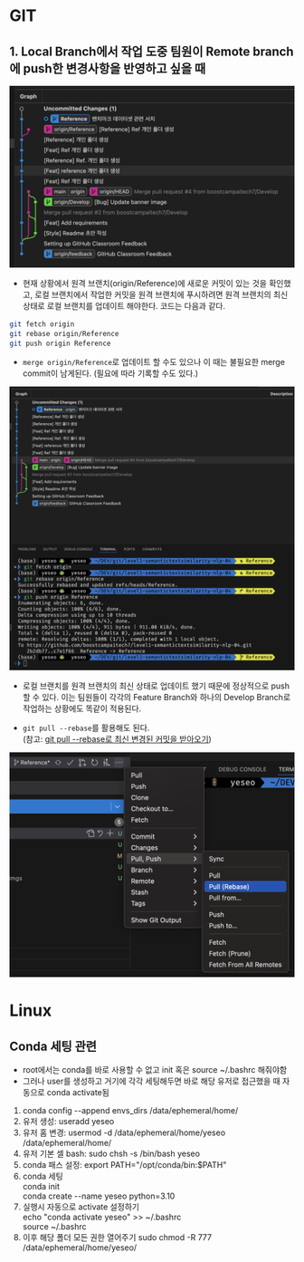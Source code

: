 # GIT

## 1. Local Branch에서 작업 도중 팀원이 Remote branch에 push한 변경사항을 반영하고 싶을 때
![git_remote_branch_new_commit](./imgs/git_remote_branch_new_commit.png)
- 현재 상황에서 원격 브랜치(origin/Reference)에 새로운 커밋이 있는 것을 확인했고, 로컬 브랜치에서 작업한 커밋을 원격 브랜치에 푸시하려면 원격 브랜치의 최신 상태로 로컬 브랜치를 업데이트 해야한다. 코드는 다음과 같다.  

```bash
git fetch origin
git rebase origin/Reference
git push origin Reference
```

- `merge origin/Reference`로 업데이트 할 수도 있으나 이 때는 불필요한 merge commit이 남게된다. (필요에 따라 기록할 수도 있다.)  

![git_rebase](./imgs/git_rebase.png)
- 로컬 브랜치를 원격 브랜치의 최신 상태로 업데이트 했기 때문에 정상적으로 push할 수 있다. 이는 팀원들이 각각의 Feature Branch와 하나의 Develop Branch로 작업하는 상황에도 똑같이 적용된다.   

- `git pull --rebase`를 활용해도 된다.  
    (참고: [git pull --rebase로 최신 변경된 커밋을 받아오기](https://hanaindec.tistory.com/entry/git-%EB%B3%80%EA%B2%BD%EC%82%AC%ED%95%AD%EC%9D%84-pull-%EB%B0%9B%EC%95%84%EC%98%A4%EA%B8%B0-pull-rebase))  

![pull(rebase)](./imgs/git_vscode_pull_rebase.png)  

# Linux

## Conda 세팅 관련
- root에서는 conda를 바로 사용할 수 없고 init 혹은 source ~/.bashrc 해줘야함
- 그러나 user를 생성하고 거기에 각각 세팅해두면 바로 해당 유저로 접근했을 때 자동으로 conda activate됨

1. conda config --append envs_dirs /data/ephemeral/home/
2. 유저 생성: useradd yeseo
3. 유저 홈 변경: usermod -d /data/ephemeral/home/yeseo /data/ephemeral/home/
4. 유저 기본 셀 bash: sudo chsh -s /bin/bash yeseo
5. conda 패스 설정: export PATH="/opt/conda/bin:$PATH"
6. conda 세팅   
  conda init  
  conda create --name yeseo python=3.10  
7. 실행시 자동으로 activate 설정하기  
  echo "conda activate yeseo" >> ~/.bashrc  
  source ~/.bashrc  
8. 이후 해당 폴더 모든 권한 열어주기 sudo chmod -R 777 /data/ephemeral/home/yeseo/

